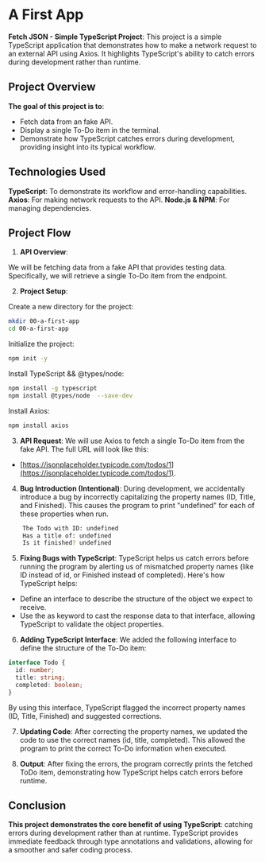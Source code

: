 # A First App

**Fetch JSON - Simple TypeScript Project**: This project is a simple TypeScript application that demonstrates how to make a network request to an external API using Axios. It highlights TypeScript's ability to catch errors during development rather than runtime.

## Project Overview

**The goal of this project is to**:

- Fetch data from an fake API.
- Display a single To-Do item in the terminal.
- Demonstrate how TypeScript catches errors during development, providing insight into its typical workflow.

## Technologies Used

**TypeScript**: To demonstrate its workflow and error-handling capabilities.
**Axios**: For making network requests to the API.
**Node.js & NPM**: For managing dependencies.

## Project Flow

1. **API Overview**:

We will be fetching data from a fake API that provides testing data. Specifically, we will retrieve a single To-Do item from the endpoint.

2. **Project Setup**:

Create a new directory for the project:
```bash
mkdir 00-a-first-app
cd 00-a-first-app
```

Initialize the project:
```bash
npm init -y
```

Install TypeScript && @types/node:
```bash
npm install -g typescript
npm install @types/node  --save-dev
```

Install Axios:
```bash
npm install axios
```

3. **API Request**: We will use Axios to fetch a single To-Do item from the fake API. The full URL will look like this:
- [https://jsonplaceholder.typicode.com/todos/1](https://jsonplaceholder.typicode.com/todos/1).

4. **Bug Introduction (Intentional)**: During development, we accidentally introduce a bug by incorrectly capitalizing the property names (ID, Title, and Finished). This causes the program to print "undefined" for each of these properties when run.
```bash
    The Todo with ID: undefined
    Has a title of: undefined
    Is it finished? undefined
```

5. **Fixing Bugs with TypeScript**: TypeScript helps us catch errors before running the program by alerting us of mismatched property names (like ID instead of id, or Finished instead of completed). Here's how TypeScript helps:
- Define an interface to describe the structure of the object we expect to receive.
- Use the as keyword to cast the response data to that interface, allowing TypeScript to validate the object properties.

6. **Adding TypeScript Interface**: We added the following interface to define the structure of the To-Do item:

```typescript
interface Todo {
  id: number;
  title: string;
  completed: boolean;
}
```
By using this interface, TypeScript flagged the incorrect property names (ID, Title, Finished) and suggested corrections.

7. **Updating Code**: After correcting the property names, we updated the code to use the correct names (id, title, completed). This allowed the program to print the correct To-Do information when executed.

8. **Output**: After fixing the errors, the program correctly prints the fetched ToDo item, demonstrating how TypeScript helps catch errors before runtime.

## Conclusion

**This project demonstrates the core benefit of using TypeScript**: catching errors during development rather than at runtime. TypeScript provides immediate feedback through type annotations and validations, allowing for a smoother and safer coding process.